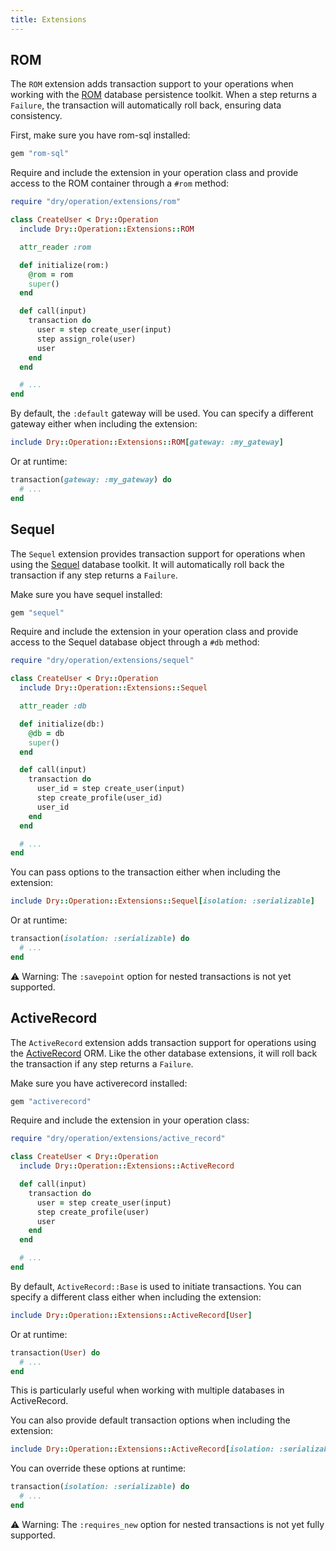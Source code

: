 ```yaml
---
title: Extensions
---
```


## ROM

The `ROM` extension adds transaction support to your operations when working with the [ROM](https://rom-rb.org) database persistence toolkit. When a step returns a `Failure`, the transaction will automatically roll back, ensuring data consistency.

First, make sure you have rom-sql installed:

```ruby
gem "rom-sql"
```

Require and include the extension in your operation class and provide access to the ROM container through a `#rom` method:

```ruby
require "dry/operation/extensions/rom"

class CreateUser < Dry::Operation
  include Dry::Operation::Extensions::ROM

  attr_reader :rom

  def initialize(rom:)
    @rom = rom
    super()
  end

  def call(input)
    transaction do
      user = step create_user(input)
      step assign_role(user)
      user
    end
  end

  # ...
end
```

By default, the `:default` gateway will be used. You can specify a different gateway either when including the extension:

```ruby
include Dry::Operation::Extensions::ROM[gateway: :my_gateway]
```

Or at runtime:

```ruby
transaction(gateway: :my_gateway) do
  # ...
end
```

## Sequel

The `Sequel` extension provides transaction support for operations when using the [Sequel](http://sequel.jeremyevans.net) database toolkit. It will automatically roll back the transaction if any step returns a `Failure`.

Make sure you have sequel installed:

```ruby
gem "sequel"
```

Require and include the extension in your operation class and provide access to the Sequel database object through a `#db` method:

```ruby
require "dry/operation/extensions/sequel"

class CreateUser < Dry::Operation
  include Dry::Operation::Extensions::Sequel

  attr_reader :db

  def initialize(db:)
    @db = db
    super()
  end

  def call(input)
    transaction do
      user_id = step create_user(input)
      step create_profile(user_id)
      user_id
    end
  end

  # ...
end
```

You can pass options to the transaction either when including the extension:

```ruby
include Dry::Operation::Extensions::Sequel[isolation: :serializable]
```

Or at runtime:

```ruby
transaction(isolation: :serializable) do
  # ...
end
```

⚠️  Warning: The `:savepoint` option for nested transactions is not yet supported.

## ActiveRecord

The `ActiveRecord` extension adds transaction support for operations using the [ActiveRecord](https://api.rubyonrails.org/classes/ActiveRecord) ORM. Like the other database extensions, it will roll back the transaction if any step returns a `Failure`.

Make sure you have activerecord installed:

```ruby
gem "activerecord"
```

Require and include the extension in your operation class:

```ruby
require "dry/operation/extensions/active_record"

class CreateUser < Dry::Operation
  include Dry::Operation::Extensions::ActiveRecord

  def call(input)
    transaction do
      user = step create_user(input)
      step create_profile(user)
      user
    end
  end

  # ...
end
```

By default, `ActiveRecord::Base` is used to initiate transactions. You can specify a different class either when including the extension:

```ruby
include Dry::Operation::Extensions::ActiveRecord[User]
```

Or at runtime:

```ruby
transaction(User) do
  # ...
end
```

This is particularly useful when working with multiple databases in ActiveRecord.

You can also provide default transaction options when including the extension:

```ruby
include Dry::Operation::Extensions::ActiveRecord[isolation: :serializable]
```

You can override these options at runtime:

```ruby
transaction(isolation: :serializable) do
  # ...
end
```

⚠️  Warning: The `:requires_new` option for nested transactions is not yet fully supported.
